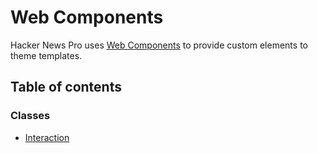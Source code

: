 # Web Components

Hacker News Pro uses
[Web Components](https://developer.mozilla.org/en-US/docs/Web/API/Web_components)
to provide custom elements to theme templates.

## Table of contents

### Classes

- [Interaction](../classes/WebComponents.Interaction.md)
